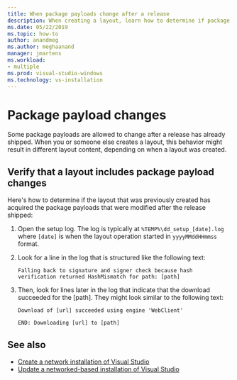 ```yaml
---
title: When package payloads change after a release
description: When creating a layout, learn how to determine if package payloads changed after a release has already shipped.
ms.date: 05/22/2019
ms.topic: how-to
author: anandmeg
ms.author: meghaanand
manager: jmartens
ms.workload:
- multiple
ms.prod: visual-studio-windows
ms.technology: vs-installation
---
```

# Package payload changes

Some package payloads are allowed to change after a release has already shipped. When you or someone else creates a layout, this behavior might result in different layout content, depending on when a layout was created.

## Verify that a layout includes package payload changes

Here's how to determine if the layout that was previously created has acquired the package payloads that were modified after the release shipped:

1. Open the setup log. The log is typically at `%TEMP%\dd_setup_[date].log` where `[date]` is when the layout operation started in `yyyyMMddHHmmss` format.

2. Look for a line in the log that is structured like the following text:

    `Falling back to signature and signer check because hash verification returned HashMismatch for path: [path]`

3. Then, look for lines later in the log that indicate that the download succeeded for the [path]. They might look similar to the following text:

    `Download of [url] succeeded using engine 'WebClient'`

    `END: Downloading [url] to [path]`

## See also

* [Create a network installation of Visual Studio](create-a-network-installation-of-visual-studio.md)
* [Update a networked-based installation of Visual Studio](update-a-network-installation-of-visual-studio.md)

